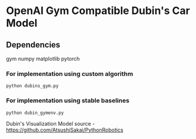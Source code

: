 # OpenAI Gym Compatible Dubin's Car Model

## Dependencies </br>
gym
numpy
matplotlib
pytorch

### For implementation using custom algorithm
```python dubins_gym.py```

### For implementation using stable baselines
```python dubin_gymenv.py```

Dubin's Visualization Model source - https://github.com/AtsushiSakai/PythonRobotics

